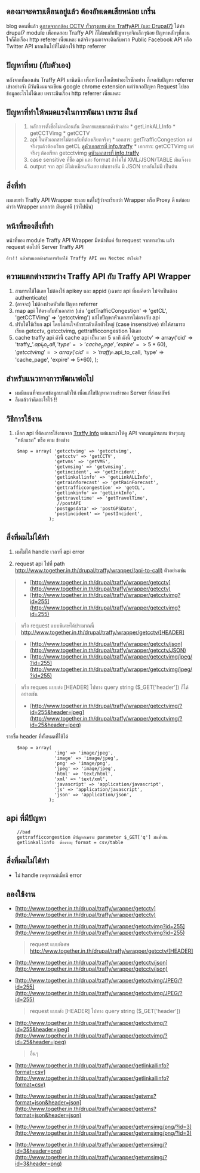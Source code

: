 ดองมาจะครบเดือนอยู่แล้ว ต้องอัพเดตเสียหน่อย
เกริ่น
--------------
blog ตอนที่แล้ว [ดูภาพจากกล้อง CCTV ทั่วกรุงเทพ ด้วย TraffyAPI (และ Drupal7)](http://www.together.in.th/view-cctv-camera-using-traffy-api-and-drupal7/)   ได้ทำ drupal7 module เพื่อทดสอบ Traffy API
ก็ได้พบกับปัญหาจุกจิกเล็กๆน้อย ปัญหาหลักๆที่กวนใจก็คือเรื่อง http referer เนี่ยแหละ
แต่จริงๆผมอาจจะติดกับพวก Public  Facebook API หรือ Twitter API มากเกินไปที่ไม่ต้องใช้ http referrer

ปัญหาที่พบ (กับตัวเอง)
--------------

หลังจากที่ลองเล่น  Traffy API มานิดนึง เพื่อหวังหาไอเดียทำอะไรซักอย่าง ก็เจอกับปัญหา referrer เข้าอย่างจัง
มีวันนึงผมจะเขียน google chrome extension แต่ว่าเจอปัญหา Request ไปขอข้อมูลอะไรไม่ได้เลย เพราะมึนเรื่อง http referrer เนี่ยแหละ

ปัญหาที่ทำให้หมดแรงในการพัฒนา เพราะ มึนส์
--------------
> 1. หลักการตั้งชื่อไม่เหมือนกัน มีหลายแบบมากดังข้างล่าง
>        * getLinkALLInfo
>        * getCCTVimg
>        * getCCTV
> 2. api ในหัวเอกสารไม่ตรงกับที่ต้องเรียกจริงๆ
>        * เอกสาร: getTrafficCongestion แต่จริงๆแล้วต้องเรียก getCL
> [ดูหัวเอกสารที่ info.traffy](http://info.traffy.in.th/gettrafficcongestion/)
>        * เอกสาร: getCCTVimg แต่จริงๆ ต้องเรียก getcctvimg
> [ดูหัวเอกสารที่ info.traffy](http://info.traffy.in.th/getcctvimg/)
> 3. case sensitive ที่ชื่อ api และ format ถ้าไม่ใช่ XML/JSON/TABLE มันเจ๊งงง
> 4. output จาก api มีไม่เหมือนกันเลย เช่นบางอัน มี JSON บางอันไม่มี เป็นต้น

สิ่งที่ทำ
--------------

ผมเลยทำ Traffy API Wrapper ซะเลย แต่ไม่รู้ว่าจะเรียกว่า Wrapper หรือ  Proxy ดี แต่ชอบคำว่า Wrapper  มากกว่า มันดูเท่ดี (ว่าไปนั่น)

หน้าที่ของสิ่งที่ทำ
--------------
หน้าที่ของ module Traffy API Wrapper มีหน้าที่แค่ รับ request จากทางบ้าน แล้ว request ต่อไปที่ Server Traffy API

    อ้าว!! แล้วมันแตกต่างกับการเรียกใช้ Traffy API ของ Nectec ยังไงล่ะ?

ความแตกต่างระหว่าง Traffy API กับ Traffy API Wrapper
--------------
1. สามารถใช้ได้เลย ไม่ต้องใช้ apikey และ appid (เฉพาะ api ที่ผมคิดว่า ไม่จำเป็นต้อง authenticate)
2. (อาจจะ) ไม่ต้องปวดหัวกับ ปัญหา referrer
3. map api ให้ตรงกับหัวเอกสาร (เช่น 'getTrafficCongestion' =&gt; 'getCL', 'getCCTVimg' =&gt; 'getcctvimg') แก้ไขปัญหาหัวเอกสารไม่ตรงกับ api
4. ปรับให้ใช้เรียก api โดยไม่สนใจอักขระตัวเล็กตัวใหญ่ (case insensitive) ทำให้สามารถเรียก getcctv, getcctvimg, gettrafficcongestion ได้เลย
5. cache traffy api  ดังนี้
    cache api เป็นเวลา 5 นาที ดังนี้
    'getcctv' => array('cid' => 'traffy_'.$api_to_call, 'type' => 'cache_page', 'expire' => 5*60),
    'getcctvimg' => array('cid' => 'traffy_'.$api_to_call, 'type' => 'cache_page', 'expire' => 5*60),
    );

สำหรับแนวทางการพัฒนาต่อไป
--------------
- ผมมีแผนที่จะแคชข้อมูลบางตัวให้ เพื่อแก้ไขปัญหาความช้าของ Server ที่ส่งผลลัพธ์
- ลืมแล้วว่าคิดอะไรไว้ !!

วิธีการใช้งาน
--------------
1. เลือก api ที่ต้องการใช้งานจาก [Traffy Info](http://info.traffy.in.th/api/) แต่แนะนำให้ดู API จากเมนูด้านบน ข้างๆเมนู "หน้าแรก" หรือ ตาม ข้างล่าง
```
    $map = array( 'getcctvimg' => 'getcctvimg',
                  'getcctv' => 'getCCTV',
                  'getvms' => 'getVMS',
                  'getvmsimg' => 'getvmsimg',
                  'getincident', => 'getIncident',
                  'getlinkallinfo' => 'getLinkALLInfo',
                  'getrainforecast' => 'getRainForecast',
                  'gettrafficcongestion' => 'getCL',
                  'getlinkinfo' => 'getLinkInfo',
                  'gettraveltime' => 'getTravelTime',
                   //postAPI
                  'postgpsdata' => 'postGPSData',
                  'postincident' => 'postIncident',
                );
```

สิ่งที่ผมไม่ได้ทำ
-------------

1.  ผมไม่ได้ handle เวลาที่ api error

2. request api ไปที่ path http://www.together.in.th/drupal/traffy/wrapper/(api-to-call)  ตัวอย่างเช่น

>   - [http://www.together.in.th/drupal/traffy/wrapper/getcctv](http://www.together.in.th/drupal/traffy/wrapper/getcctv)
>   - [http://www.together.in.th/drupal/traffy/wrapper/getcctvimg?id=255](http://www.together.in.th/drupal/traffy/wrapper/getcctvimg?id=255)

>   หรือ request แบบพิเศษได้ประมาณนี้ http://www.together.in.th/drupal/traffy/wrapper/getcctv/[HEADER]

>   - [http://www.together.in.th/drupal/traffy/wrapper/getcctv/json](http://www.together.in.th/drupal/traffy/wrapper/getcctv/JSON)
>   - [http://www.together.in.th/drupal/traffy/wrapper/getcctvimg/jpeg/?id=255](http://www.together.in.th/drupal/traffy/wrapper/getcctvimg/jpeg/?id=255)

>   หรือ reques แบบส่ง [HEADER] ไปทาง query string ($_GET['header']) ก็ได้  อย่างเช่น
>   - [http://www.together.in.th/drupal/traffy/wrapper/getcctvimg/?id=255&header=jpeg](http://www.together.in.th/drupal/traffy/wrapper/getcctvimg/?id=25&header=jpeg)

รายชื่อ header ที่ทั้งหมดที่ใช้ได้
```
    $map = array(
                  'img' => 'image/jpeg',
                  'image' => 'image/jpeg',
                  'png' => 'image/png',
                  'jpeg' => 'image/jpeg',
                  'html' => 'text/html',
                  'xml' => 'text/xml',
                  'javascript' => 'application/javascript',
                  'js' => 'application/javascript',
                  'json' => 'application/json',
                );
```
api ที่มีปัญหา
-------
```
    //bad
    gettrafficcongestion มีปัญหาเพราะ parameter $_GET['q'] มันซ้ำกัน
    getlinkallinfo  ต้องระบุ format = csv/table
```

สิ่งที่ผมไม่ได้ทำ
-------
* ไม่ handle เหตุการณ์เมื่อมี error



ลองใช้งาน
-------
* [http://www.together.in.th/drupal/traffy/wrapper/getcctv](http://www.together.in.th/drupal/traffy/wrapper/getcctv)
* [http://www.together.in.th/drupal/traffy/wrapper/getcctvimg?id=255](http://www.together.in.th/drupal/traffy/wrapper/getcctvimg?id=255)

    > request แบบพิเศษ http://www.together.in.th/drupal/traffy/wrapper/getcctv/[HEADER]

* [http://www.together.in.th/drupal/traffy/wrapper/getcctv/json](http://www.together.in.th/drupal/traffy/wrapper/getcctv/json)
* [http://www.together.in.th/drupal/traffy/wrapper/getcctvimg/JPEG/?id=255](http://www.together.in.th/drupal/traffy/wrapper/getcctvimg/JPEG/?id=255)

    > request แบบส่ง [HEADER] ไปทาง query string ($_GET['header'])
* [http://www.together.in.th/drupal/traffy/wrapper/getcctvimg/?id=255&header=jpeg](http://www.together.in.th/drupal/traffy/wrapper/getcctvimg/?id=25&header=jpeg)

    > อื่นๆ
* [http://www.together.in.th/drupal/traffy/wrapper/getlinkallinfo?format=csv](http://www.together.in.th/drupal/traffy/wrapper/getlinkallinfo?format=csv)
* [http://www.together.in.th/drupal/traffy/wrapper/getvms?format=json&header=json](http://www.together.in.th/drupal/traffy/wrapper/getvms?format=json&header=json)
* [http://www.together.in.th/drupal/traffy/wrapper/getvmsimg/png/?id=3](http://www.together.in.th/drupal/traffy/wrapper/getvmsimg/png/?id=3)
* [http://www.together.in.th/drupal/traffy/wrapper/getvmsimg/?id=3&header=png](http://www.together.in.th/drupal/traffy/wrapper/getvmsimg/?id=3&header=png)